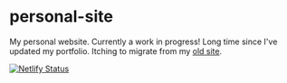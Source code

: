 # personal-site
My personal website. Currently a work in progress! Long time since I've updated my portfolio. Itching to migrate from my [old site](https://www.kylermintah.me).

[![Netlify Status](https://api.netlify.com/api/v1/badges/dad8727c-7a19-43d8-a050-f8d1218ed6b6/deploy-status)](https://app.netlify.com/sites/focused-montalcini-9263bc/deploys)


